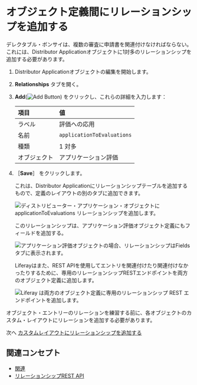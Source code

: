 # オブジェクト定義間にリレーションシップを追加する

デレクタブル・ボンサイは、複数の審査に申請書を関連付けなければならない。 これには、Distributor Applicationオブジェクトに1対多のリレーションシップを追加する必要があります。

1. Distributor Applicationオブジェクトの編集を開始します。

1. **Relationships** タブを開く。

1. **Add**(![Add Button](../../images/icon-add.png)) をクリックし、これらの詳細を入力します：

   | 項目     | 値                          |
   |:------ |:-------------------------- |
   | ラベル    | 評価への応用                     |
   | 名前     | `applicationToEvaluations` |
   | 種類     | 1 対多                       |
   | オブジェクト | アプリケーション評価                 |

1. ［**Save**］ をクリックします。

   これは、Distributor Applicationにリレーションシップテーブルを追加するもので、定義のレイアウトの別のタブに追加できます。

   ![ディストリビューター・アプリケーション・オブジェクトに applicationToEvaluations リレーションシップを追加します。](./adding-a-relationship-between-the-object-definitions/images/01.png)

   このリレーションシップは、アプリケーション評価オブジェクト定義にもフィールドを追加する。

   ![アプリケーション評価オブジェクトの場合、リレーションシップはFieldsタブに表示されます。](./adding-a-relationship-between-the-object-definitions/images/02.png)

   Liferayはまた、REST APIを使用してエントリを関連付けたり関連付けなかったりするために、専用のリレーションシップRESTエンドポイントを両方のオブジェクト定義に追加します。

   ![Liferay は両方のオブジェクト定義に専用のリレーションシップ REST エンドポイントを追加します。](./adding-a-relationship-between-the-object-definitions/images/03.png)

オブジェクト・エントリーのリレーションを練習する前に、各オブジェクトのカスタム・レイアウトにリレーションを追加する必要があります。

次へ [カスタムレイアウトにリレーションシップを追加する](./adding-the-relationship-to-custom-layouts.md)

## 関連コンセプト

* [関連](https://learn.liferay.com/en/w/dxp/building-applications/objects/creating-and-managing-objects/relationships)
* [リレーションシップREST API](https://learn.liferay.com/en/w/dxp/building-applications/objects/understanding-object-integrations/headless-framework-integration#relationship-rest-apis)
